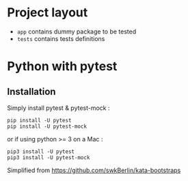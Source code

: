 # Project layout

- `app` contains dummy package to be tested 
- `tests` contains tests definitions 

# Python with pytest


## Installation
Simply install pytest & pytest-mock :
```
pip install -U pytest
pip install -U pytest-mock
```
or if using python >= 3 on a Mac :
```
pip3 install -U pytest
pip3 install -U pytest-mock
```

Simplified from https://github.com/swkBerlin/kata-bootstraps